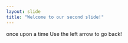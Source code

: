 ```yaml
---
layout: slide
title: "Welcome to our second slide!"
---
```

once upon a time
Use the left arrow to go back!
